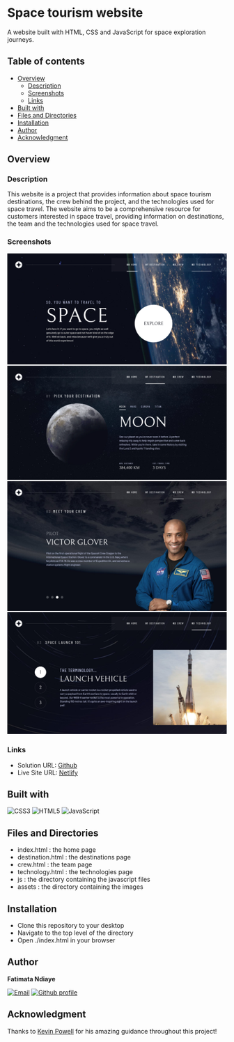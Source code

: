 # Space tourism website

A website built with HTML, CSS and JavaScript for space exploration journeys.

## Table of contents

- [Overview](#overview)
  - [Description](#description)
  - [Screenshots](#screenshots)
  - [Links](#links)
- [Built with](#built-with)
- [Files and Directories](#files-and-directories)
- [Installation](#installation)
- [Author](#author)
- [Acknowledgment](#acknowledgment)

## Overview

### Description

This website is a project that provides information about space tourism destinations, the crew behind the project, and the technologies used for space travel. The website aims to be a comprehensive resource for customers interested in space travel, providing information on destinations, the team and the technologies used for space travel.

### Screenshots

![Homepage Screenshot](./assets/screenshots/homepage.png)
![Destinations Page Screenshot](./assets/screenshots/destinations_page.png)
![Crew Page Screenshot](./assets/screenshots/crew_page.png)
![Technology Page Screenshot](./assets/screenshots/technology_page.png)

### Links

- Solution URL: [Github](https://github.com/fatima-xs/space-travel-website)
- Live Site URL: [Netlify](https://space-travel-fatima.netlify.app/)

## Built with

![CSS3](https://img.shields.io/badge/css3-%231572B6.svg?style=flat&logo=css3&logoColor=white)
![HTML5](https://img.shields.io/badge/html5-%23E34F26.svg?style=flat&logo=html5&logoColor=white)
![JavaScript](https://img.shields.io/badge/javascript-%23323330.svg?style=flat&logo=javascript&logoColor=%23F7DF1E)

## Files and Directories

- index.html : the home page
- destination.html : the destinations page
- crew.html : the team page
- technology.html : the technologies page
- js : the directory containing the javascript files
- assets : the directory containing the images

## Installation

- Clone this repository to your desktop
- Navigate to the top level of the directory
- Open ./index.html in your browser

## Author

**Fatimata Ndiaye**

[![Email](https://img.shields.io/badge/-Gmail-c14438?style=flat&logo=Gmail&logoColor=white)](mailto:fatimanndiaye@gmail.com)
[![Github profile](https://img.shields.io/badge/-Github-343a40?style=flat&logo=github&logoColor=white)](https://github.com/fatima-xs)

## Acknowledgment

Thanks to [Kevin Powell](https://github.com/kevin-powell) for his amazing guidance throughout this project!
